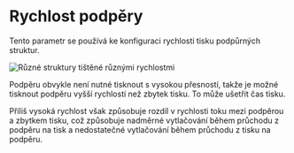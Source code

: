 Rychlost podpěry
====
Tento parametr se používá ke konfiguraci rychlosti tisku podpůrných struktur.

![Různé struktury tištěné různými rychlostmi](../../../articles/images/speed_difference.png)

Podpěru obvykle není nutné tisknout s vysokou přesností, takže je možné tisknout podpěru vyšší rychlostí než zbytek tisku. To může ušetřit čas tisku.

Příliš vysoká rychlost však způsobuje rozdíl v rychlosti toku mezi podpěrou a zbytkem tisku, což způsobuje nadměrné vytlačování během průchodu z podpěru na tisk a nedostatečné vytlačování během průchodu z tisku na podpěru.
